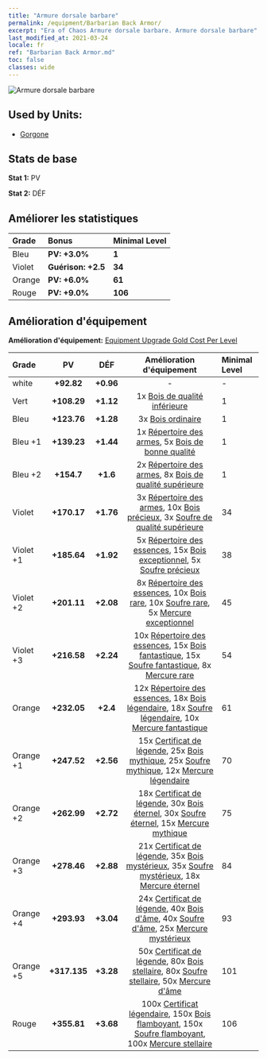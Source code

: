 ```yaml
---
title: "Armure dorsale barbare"
permalink: /equipment/Barbarian Back Armor/
excerpt: "Era of Chaos Armure dorsale barbare. Armure dorsale barbare"
last_modified_at: 2021-03-24
locale: fr
ref: "Barbarian Back Armor.md"
toc: false
classes: wide
---
```


  ![Armure dorsale barbare](/images/e/e_8052.png)

## Used by Units:

* [Gorgone](/fr/units/Gorgon/) 


## Stats de base
 **Stat 1:** PV

 **Stat 2:** DÉF

## Améliorer les statistiques

  |     Grade    |   Bonus | Minimal Level | 
  |:-------------|:--------|:--------------| 
  | Bleu | **PV: +3.0%** | **1** | 
  | Violet | **Guérison: +2.5** | **34** | 
  | Orange | **PV: +6.0%** | **61** | 
  | Rouge | **PV: +9.0%** | **106** | 


## Amélioration d'équipement
 **Amélioration d'équipement:** [Equipment Upgrade Gold Cost Per Level](/equipment/EquipmentUpgradeCostPerLevel/) 

  |          Grade      | PV | DÉF | Amélioration d'équipement | Minimal Level |
  |:--------------------|:---------:|:---------:|:----------------:|:--------------|
  | white | **+92.82** | **+0.96** | - | - |
  | Vert | **+108.29** | **+1.12** | 1x [Bois de qualité inférieure](/fr/Items/mat_1/) | 1 |
  | Bleu | **+123.76** | **+1.28** | 3x [Bois ordinaire](/fr/Items/mat_7/) | 1 |
  | Bleu +1 | **+139.23** | **+1.44** | 1x [Répertoire des armes](/fr/Items/mat_18/), 5x [Bois de bonne qualité](/fr/Items/mat_13/) | 1 |
  | Bleu +2 | **+154.7** | **+1.6** | 2x [Répertoire des armes](/fr/Items/mat_25/), 8x [Bois de qualité supérieure](/fr/Items/mat_20/) | 1 |
  | Violet | **+170.17** | **+1.76** | 3x [Répertoire des armes](/fr/Items/mat_32/), 10x [Bois précieux](/fr/Items/mat_27/), 3x [Soufre de qualité supérieure](/fr/Items/mat_22/) | 34 |
  | Violet +1 | **+185.64** | **+1.92** | 5x [Répertoire des essences](/fr/Items/mat_39/), 15x [Bois exceptionnel](/fr/Items/mat_34/), 5x [Soufre précieux](/fr/Items/mat_29/) | 38 |
  | Violet +2 | **+201.11** | **+2.08** | 8x [Répertoire des essences](/fr/Items/mat_46/), 10x [Bois rare](/fr/Items/mat_41/), 10x [Soufre rare](/fr/Items/mat_43/), 5x [Mercure exceptionnel](/fr/Items/mat_35/) | 45 |
  | Violet +3 | **+216.58** | **+2.24** | 10x [Répertoire des essences](/fr/Items/mat_53/), 15x [Bois fantastique](/fr/Items/mat_48/), 15x [Soufre fantastique](/fr/Items/mat_50/), 8x [Mercure rare](/fr/Items/mat_42/) | 54 |
  | Orange | **+232.05** | **+2.4** | 12x [Répertoire des essences](/fr/Items/mat_60/), 18x [Bois légendaire](/fr/Items/mat_55/), 18x [Soufre légendaire](/fr/Items/mat_57/), 10x [Mercure fantastique](/fr/Items/mat_49/) | 61 |
  | Orange +1 | **+247.52** | **+2.56** | 15x [Certificat de légende](/fr/Items/mat_67/), 25x [Bois mythique](/fr/Items/mat_62/), 25x [Soufre mythique](/fr/Items/mat_64/), 12x [Mercure légendaire](/fr/Items/mat_56/) | 70 |
  | Orange +2 | **+262.99** | **+2.72** | 18x [Certificat de légende](/fr/Items/mat_74/), 30x [Bois éternel](/fr/Items/mat_69/), 30x [Soufre éternel](/fr/Items/mat_71/), 15x [Mercure mythique](/fr/Items/mat_63/) | 75 |
  | Orange +3 | **+278.46** | **+2.88** | 21x [Certificat de légende](/fr/Items/mat_81/), 35x [Bois mystérieux](/fr/Items/mat_76/), 35x [Soufre mystérieux](/fr/Items/mat_78/), 18x [Mercure éternel](/fr/Items/mat_70/) | 84 |
  | Orange +4 | **+293.93** | **+3.04** | 24x [Certificat de légende](/fr/Items/mat_88/), 40x [Bois d'âme](/fr/Items/mat_83/), 40x [Soufre d'âme](/fr/Items/mat_85/), 25x [Mercure mystérieux](/fr/Items/mat_77/) | 93 |
  | Orange +5 | **+317.135** | **+3.28** | 50x [Certificat de légende](/fr/Items/mat_95/), 80x [Bois stellaire](/fr/Items/mat_90/), 80x [Soufre stellaire](/fr/Items/mat_92/), 50x [Mercure d'âme](/fr/Items/mat_84/) | 101 |
  | Rouge | **+355.81** | **+3.68** | 100x [Certificat légendaire](/fr/Items/mat_102/), 150x [Bois flamboyant](/fr/Items/mat_97/), 150x [Soufre flamboyant](/fr/Items/mat_99/), 100x [Mercure stellaire](/fr/Items/mat_91/) | 106 |

